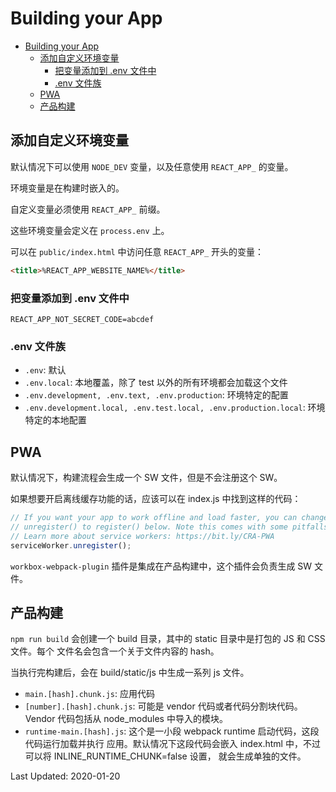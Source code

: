 # Building your App

<!-- TOC -->

- [Building your App](#building-your-app)
  - [添加自定义环境变量](#添加自定义环境变量)
    - [把变量添加到 .env 文件中](#把变量添加到-env-文件中)
    - [.env 文件族](#env-文件族)
  - [PWA](#pwa)
  - [产品构建](#产品构建)

<!-- /TOC -->

## 添加自定义环境变量

默认情况下可以使用 `NODE_DEV` 变量，以及任意使用 `REACT_APP_` 的变量。   

环境变量是在构建时嵌入的。   

自定义变量必须使用 `REACT_APP_` 前缀。    

这些环境变量会定义在 `process.env` 上。    

可以在 `public/index.html` 中访问任意 `REACT_APP_` 开头的变量：   

```html
<title>%REACT_APP_WEBSITE_NAME%</title>
```    

### 把变量添加到 .env 文件中

```
REACT_APP_NOT_SECRET_CODE=abcdef
```    

### .env 文件族

- `.env`: 默认
- `.env.local`: 本地覆盖，除了 test 以外的所有环境都会加载这个文件
- `.env.development, .env.text, .env.production`: 环境特定的配置
- `.env.development.local, .env.test.local, .env.production.local`: 环境特定的本地配置

## PWA

默认情况下，构建流程会生成一个 SW 文件，但是不会注册这个 SW。    

如果想要开启离线缓存功能的话，应该可以在 index.js 中找到这样的代码：    

```js
// If you want your app to work offline and load faster, you can change
// unregister() to register() below. Note this comes with some pitfalls.
// Learn more about service workers: https://bit.ly/CRA-PWA
serviceWorker.unregister();
```    


`workbox-webpack-plugin` 插件是集成在产品构建中，这个插件会负责生成 SW 文件。   

## 产品构建

`npm run build` 会创建一个 build 目录，其中的 static 目录中是打包的 JS 和 CSS 文件。每个
文件名会包含一个关于文件内容的 hash。    

当执行完构建后，会在 build/static/js 中生成一系列 js 文件。    

- `main.[hash].chunk.js`: 应用代码
- `[number].[hash].chunk.js`: 可能是 vendor 代码或者代码分割块代码。Vendor 代码包括从
node_modules 中导入的模块。
- `runtime-main.[hash].js`: 这个是一小段 webpack runtime 启动代码，这段代码运行加载并执行
应用。默认情况下这段代码会嵌入 index.html 中，不过可以将 INLINE_RUNTIME_CHUNK=false 设置，
就会生成单独的文件。    

Last Updated: 2020-01-20


